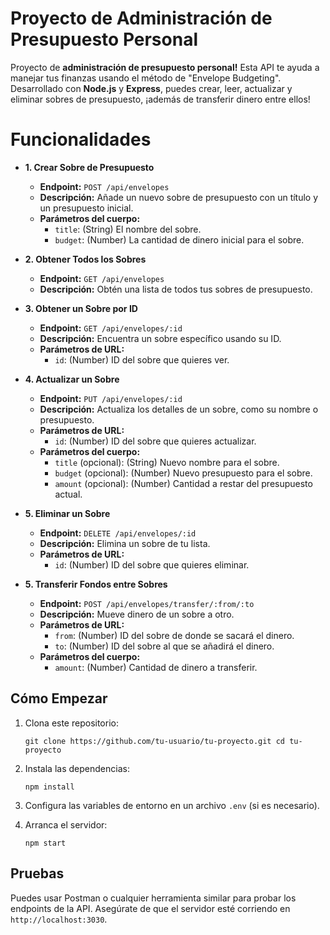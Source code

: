 # Proyecto de Administración de Presupuesto Personal

Proyecto de **administración de presupuesto personal!** Esta API te ayuda a manejar tus finanzas usando el método de "Envelope Budgeting". Desarrollado con **Node.js** y **Express**, puedes crear, leer, actualizar y eliminar sobres de presupuesto, ¡además de transferir dinero entre ellos!


# Funcionalidades

-   **1. Crear Sobre de Presupuesto**
    
    -   **Endpoint:**  `POST /api/envelopes`
    -   **Descripción:**  Añade un nuevo sobre de presupuesto con un título y un presupuesto inicial.
    -   **Parámetros del cuerpo:**
        -   `title`: (String) El nombre del sobre.
        -   `budget`: (Number) La cantidad de dinero inicial para el sobre.
-   **2. Obtener Todos los Sobres**
    
    -   **Endpoint:**  `GET /api/envelopes`
    -   **Descripción:**  Obtén una lista de todos tus sobres de presupuesto.
-   **3. Obtener un Sobre por ID**
    
    -   **Endpoint:**  `GET /api/envelopes/:id`
    -   **Descripción:**  Encuentra un sobre específico usando su ID.
    -   **Parámetros de URL:**
        -   `id`: (Number) ID del sobre que quieres ver.
-   **4. Actualizar un Sobre**
    
    -   **Endpoint:**  `PUT /api/envelopes/:id`
    -   **Descripción:**  Actualiza los detalles de un sobre, como su nombre o presupuesto.
    -   **Parámetros de URL:**
        -   `id`: (Number) ID del sobre que quieres actualizar.
    -   **Parámetros del cuerpo:**
        -   `title`  (opcional): (String) Nuevo nombre para el sobre.
        -   `budget`  (opcional): (Number) Nuevo presupuesto para el sobre.
        -   `amount`  (opcional): (Number) Cantidad a restar del presupuesto actual.
-   **5. Eliminar un Sobre**
    
    -   **Endpoint:**  `DELETE /api/envelopes/:id`
    -   **Descripción:**  Elimina un sobre de tu lista.
    -   **Parámetros de URL:**
        -   `id`: (Number) ID del sobre que quieres eliminar.
-   **5. Transferir Fondos entre Sobres**
    
    -   **Endpoint:**  `POST /api/envelopes/transfer/:from/:to`
    -   **Descripción:**  Mueve dinero de un sobre a otro.
    -   **Parámetros de URL:**
        -   `from`: (Number) ID del sobre de donde se sacará el dinero.
        -   `to`: (Number) ID del sobre al que se añadirá el dinero.
    -   **Parámetros del cuerpo:**
        -   `amount`: (Number) Cantidad de dinero a transferir.

## Cómo Empezar

1.  Clona este repositorio:
 
    `git clone https://github.com/tu-usuario/tu-proyecto.git
    cd tu-proyecto` 
    
2.  Instala las dependencias:
    
    `npm install` 
    
3.  Configura las variables de entorno en un archivo  `.env`  (si es necesario).
    
4.  Arranca el servidor:

    
    `npm start` 
    

## Pruebas

Puedes usar Postman o cualquier herramienta similar para probar los endpoints de la API. Asegúrate de que el servidor esté corriendo en  `http://localhost:3030`.
